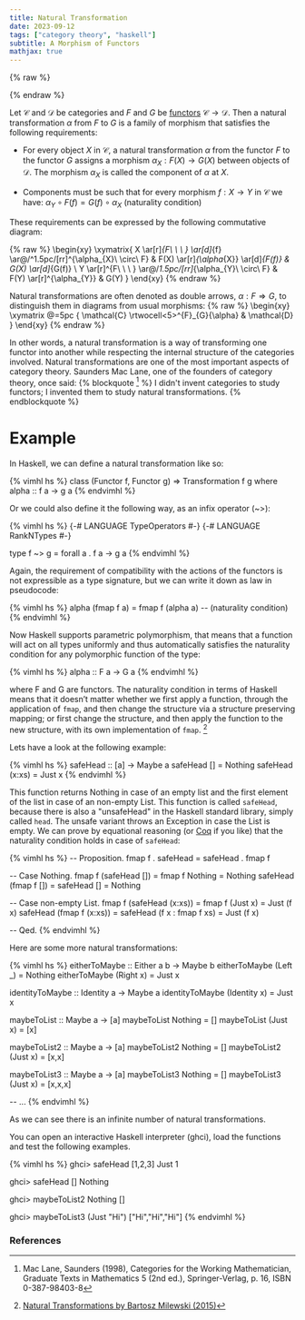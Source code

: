 ```yaml
---
title: Natural Transformation
date: 2023-09-12
tags: ["category theory", "haskell"]
subtitle: A Morphism of Functors
mathjax: true
---
```

{% raw %}
<script>
  MathJax = {
    loader: {
      load: ['[custom]/xypic.js'],
      paths: {custom: 'https://beuke.org/js'}
    },
    tex: {
      packages: {'[+]': ['xypic']}
    }
  };
</script>

<script id="MathJax-script" async src="https://cdn.jsdelivr.net/npm/mathjax@3.1.4/es5/tex-chtml-full.js"></script>
<script>
window.addEventListener('load', function() {
   document.querySelectorAll("mjx-xypic-object").forEach( (x) => (x.style.color = "var(--darkreader-text--text"));
   document.querySelectorAll("mjx-math > mjx-xypic > svg > g").forEach(x => x.setAttribute("stroke", "var(--darkreader-text--text"))
})
</script>

{% endraw %}

<!-- <br> -->
<!-- <img src="/images/applicative.png" onclick="window.open(this.src)"> -->
<!-- The source as dot is next to image. Compile with: dot -Tsvg typeclasses.dot -o typeclasses.svg -->
<!-- <br> -->

Let $\mathcal{C}$ and $\mathcal{D}$ be categories and $F$ and $G$ be [functors](/functor) $\mathcal{C} \rightarrow \mathcal{D}$. Then a natural transformation $\alpha$ from $F$ to $G$ is a family of morphism that satisfies the following requirements:

* For every object $X$ in $\mathcal{C}$, a natural transformation $\alpha$ from the functor $F$ to the functor $G$ assigns a morphism $\alpha_{X} : F(X) \rightarrow G(X)$ between objects of $\mathcal{D}$. The morphism $\alpha_{X}$ is called the component of $\alpha$ at $X$.

* Components must be such that for every morphism $f : X \rightarrow Y$ in $\mathcal{C}$ we have: $\alpha_{Y} \circ F(f) = G(f) \circ \alpha_{X}$ (naturality condition)

These requirements can be expressed by the following commutative diagram:

{% raw %}
\begin{xy}
\xymatrix{
X \ar[r]_{F\ \ \ } \ar[d]_{f} \ar@/^1.5pc/[rr]^{\alpha_{X}\ \circ\ F} & F(X) \ar[r]_{\alpha_{X}} \ar[d]_{F(f)} & G(X) \ar[d]_{G(f)} \\
Y \ar[r]^{F\ \ \ } \ar@/_1.5pc/[rr]_{\alpha_{Y}\ \circ\ F}  & F(Y) \ar[r]^{\alpha_{Y}}  & G(Y)
}
\end{xy}
{% endraw %}

Natural transformations are often denoted as double arrows, $\alpha : F \Rightarrow G$, to distinguish them in diagrams from usual morphisms:
{% raw %}
\begin{xy}
\xymatrix @=5pc {
\mathcal{C} \rtwocell<5>^{F}_{G}{\alpha} & \mathcal{D}
}
\end{xy}
{% endraw %}

<!-- \mathcal{C} \ar@/^1pc/[rr]^{alpha} && \mathcal{D} -->



In other words, a natural transformation is a way of transforming one functor into another while respecting the internal structure of the categories involved. Natural transformations are one of the most important aspects of category theory. Saunders Mac Lane, one of the founders of category theory, once said:
{% blockquote [^1] %}
I didn't invent categories to study functors; I invented them to study natural transformations.
{% endblockquote %}


# Example

In Haskell, we can define a natural transformation like so:

{% vimhl hs %}
class (Functor f, Functor g) => Transformation f g where
    alpha :: f a -> g a
{% endvimhl %}

Or we could also define it the following way, as an infix operator (~>):

{% vimhl hs %}
{-# LANGUAGE TypeOperators #-}
{-# LANGUAGE RankNTypes    #-}

type f ~> g = forall a . f a -> g a
{% endvimhl %}

Again, the requirement of compatibility with the actions of the functors is not expressible as a type signature, but we can write it down as law in pseudocode:

{% vimhl hs %}
alpha (fmap f a) = fmap f (alpha a) -- (naturality condition)
{% endvimhl %}

<!-- The `forall a` is optional in Haskell  -->
<!-- In Haskell, we usually omit the forall quantifier when there’s no danger of confusion. Any signature that contains a type variable is automatically universally quantified over it. -->
Now Haskell supports parametric polymorphism, that means that a function will act on all types uniformly and thus automatically satisfies the naturality condition for any polymorphic function of the type:

{% vimhl hs %}
alpha :: F a -> G a
{% endvimhl %}

where F and G are functors. The naturality condition in terms of Haskell means that it doesn’t matter whether we first apply a function, through the application of `fmap`, and then change the structure via a structure preserving mapping; or first change the structure, and then apply the function to the new structure, with its own implementation of `fmap`. [^2]

Lets have a look at the following example:

{% vimhl hs %}
safeHead :: [a] -> Maybe a
safeHead [] = Nothing
safeHead (x:xs) = Just x
{% endvimhl %}

This function returns Nothing in case of an empty list and the first element of the list in case of an non-empty List. This function is called `safeHead`, because there is also a "unsafeHead" in the Haskell standard library, simply called `head`. The unsafe variant throws an Exception in case the List is empty. We can prove by equational reasoning (or [Coq](https://gist.github.com/madnight/903335b1ba1a56b0ae05b2e8df839c38) if you like) that the naturality condition holds in case of `safeHead`:

{% vimhl hs %}
-- Proposition.
fmap f . safeHead = safeHead . fmap f

-- Case Nothing.
fmap f (safeHead []) = fmap f Nothing = Nothing
safeHead (fmap f []) = safeHead [] = Nothing

-- Case non-empty List.
fmap f (safeHead (x:xs)) = fmap f (Just x) = Just (f x)
safeHead (fmap f (x:xs)) = safeHead (f x : fmap f xs) = Just (f x)

-- Qed.
{% endvimhl %}

<!-- Require Import List. -->
<!-- Import ListNotations. -->
<!-- Require Import FunInd. -->
<!-- Require Import Coq.Init.Datatypes. -->

<!-- Inductive Maybe (A:Type) : Type := -->
<!--   | Just : A -> Maybe A -->
<!--   | Nothing : Maybe A. -->

<!-- Arguments Just {A} a. -->
<!-- Arguments Nothing {A}. -->

<!-- Class Functor (F : Type -> Type) := { -->
<!--   fmap : forall {A B : Type}, (A -> B) -> F A -> F B -->
<!-- }. -->

<!-- #[local] -->
<!-- Instance Maybe_Functor : Functor Maybe := -->
<!-- { -->
<!--   fmap A B f x := match x with -->
<!--                    | Nothing => Nothing -->
<!--                    | Just y => Just (f y) -->
<!--                    end -->
<!-- }. -->

<!-- Fixpoint fmap_list {A B : Type} (f: A -> B) (xs: list A) : list B := -->
<!--   match xs with -->
<!--   | nil => nil -->
<!--   | cons y ys => cons (f y) (fmap_list f ys) -->
<!--   end. -->

<!-- #[local] -->
<!-- Instance List_Functor : Functor list := { -->
<!--   fmap A B f l := fmap_list f l -->
<!-- }. -->

<!-- Definition safeHead {A : Type} (l : list A): Maybe A := -->
<!--   match l with -->
<!--   | [] => Nothing -->
<!--   | x :: _ => Just x -->
<!--   end. -->

<!-- Functional Scheme safeHead_ind := Induction for safeHead Sort Prop. -->

<!-- Lemma safeHead_is_natural : -->
<!--   forall (A B : Type) (f : A -> B) (l : list A), -->
<!--      fmap f (safeHead l) = safeHead (fmap f l). -->
<!-- Proof. -->
<!--   intros A B f l. -->
<!--   functional induction (safeHead l); simpl. -->
<!--   - (* Case: l = [] *) -->
<!--     (* The safeHead of an empty list is Nothing, and mapping any function over *) -->
<!--     (* Nothing gives Nothing. On the other hand, mapping any function over an *) -->
<!--     (* empty list gives an empty list and applying safeHead to an empty list *) -->
<!--     (* gives Nothing. Hence in this case, both sides of the equation are Nothing *) -->
<!--     (* which makes them equal. *) -->
<!--     reflexivity. -->
<!--   - (* Case: l = x :: ls for some x and ls *) -->
<!--     (* The safeHead of a list beginning with x is Just x, and mapping f over *) -->
<!--     (* Just x gives Just (f x). On the other hand, mapping f over a list *) -->
<!--     (* beginning with x gives a list beginning with f x and applying safeHead *) -->
<!--     (* to this new list gives Just (f x). Hence in this case, both sides of *) -->
<!--     (* the equation are Just (f x) which makes them equal. *) -->
<!--     reflexivity. -->
<!-- Qed. -->

Here are some more natural transformations:

{% vimhl hs %}
eitherToMaybe :: Either a b -> Maybe b
eitherToMaybe (Left _)  = Nothing
eitherToMaybe (Right x) = Just x

identityToMaybe :: Identity a -> Maybe a
identityToMaybe (Identity x) = Just x

maybeToList  :: Maybe a -> [a]
maybeToList  Nothing   = []
maybeToList  (Just x)  = [x]

maybeToList2 :: Maybe a -> [a]
maybeToList2 Nothing = []
maybeToList2 (Just x) = [x,x]

maybeToList3 :: Maybe a -> [a]
maybeToList3 Nothing = []
maybeToList3 (Just x) = [x,x,x]

-- ...
{% endvimhl %}

As we can see there is an infinite number of natural transformations.

You can open an interactive Haskell interpreter (ghci), load the functions and test the following examples.

{% vimhl hs %}
ghci> safeHead [1,2,3]
Just 1

ghci> safeHead []
Nothing

ghci> maybeToList2 Nothing
[]

ghci> maybeToList3 (Just "Hi")
["Hi","Hi","Hi"]
{% endvimhl %}

### References

[^1]: Mac Lane, Saunders (1998), Categories for the Working Mathematician, Graduate Texts in Mathematics 5 (2nd ed.), Springer-Verlag, p. 16, ISBN 0-387-98403-8
[^2]: [Natural Transformations by Bartosz Milewski (2015)](https://bartoszmilewski.com/2015/04/07/natural-transformations/)
